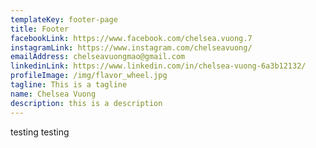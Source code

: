 ```yaml
---
templateKey: footer-page
title: Footer
facebookLink: https://www.facebook.com/chelsea.vuong.7
instagramLink: https://www.instagram.com/chelseavuong/
emailAddress: chelseavuongmao@gmail.com
linkedinLink: https://www.linkedin.com/in/chelsea-vuong-6a3b12132/
profileImage: /img/flavor_wheel.jpg
tagline: This is a tagline
name: Chelsea Vuong
description: this is a description
---
```


testing testing
